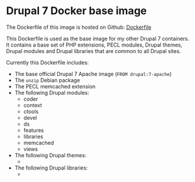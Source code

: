 # Drupal 7 Docker base image

The Dockerfile of this image is hosted on Github: [Dockerfile](https://github.com/karelbemelmans/d7-docker-base/blob/master/Dockerfile)

This Dockerfile is used as the base image for my other Drupal 7 containers. It contains a base set of PHP extensions, PECL modules, Drupal themes, Drupal modules and Drupal libraries that are common to all Drupal sites.

Currently this Dockerfile includes:

  - The base official Drupal 7 Apache image (`FROM drupal:7-apache`)
  - The `unzip` Debian package
  - The PECL memcached extension
  - The following Drupal modules:
    - coder
    - context
    - ctools
    - devel
    - ds
    - features
    - libraries
    - memcached
    - views
  - The following Drupal themes:
    - <none>
  - The following Drupal libraries:
    - <none>
